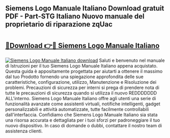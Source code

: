 ## Siemens Logo Manuale Italiano Download gratuit PDF - Part-STG Italiano Nuovo manuale del proprietario di riparazione zqUac

# <h2><a href="http://dfgdlin.blite.top/?on=Siemens+Logo+Manuale+Italiano">🔗Download 👉🔴 Siemens Logo Manuale Italiano</a></h2>

[![Siemens Logo Manuale Italiano download](https://i.imgur.com/lujVjoI.png)](http://dfgdlin.blite.top/?on=Siemens+Logo+Manuale+Italiano)
Saluti e benvenuto nel manuale di Istruzioni per il tuo Siemens Logo Manuale Italiano appena acquistato. Questa guida è appositamente progettata per aiutarti a ottenere il massimo dal tuo Prodotto fornendo una spiegazione approfondita delle sue caratteristiche, configurazione, utilizzo, Manutenzione e Risoluzione dei problemi. Precauzioni di sicurezza per interni si prega di prendere nota di tutte le precauzioni di sicurezza quando si utilizza il nuovo REDDDDDDD ALL'interno. Siemens Logo Manuale Italiano offre agli utenti una serie di funzionalità avanzate come assistenti virtuali, notifiche intelligenti, gadget personalizzabili e attività automatizzate, tutte facilmente controllabili dall'interfaccia. Confidiamo che Siemens Logo Manuale Italiano sia stata una risorsa accurata e dettagliata per i tuoi sforzi per padroneggiare il tuo nuovo dispositivo. In caso di domande o dubbi, contattare il nostro team di assistenza clienti.

